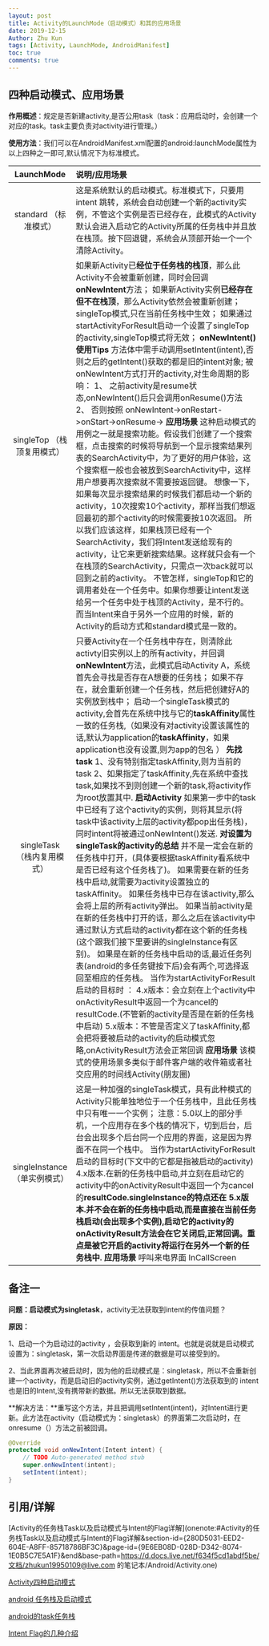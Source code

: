 ```yaml
---
layout: post
title: Activity的LaunchMode（启动模式）和其的应用场景
date: 2019-12-15
Author: Zhu Kun
tags: [Activity, LaunchMode, AndroidManifest]
toc: true
comments: true
---
```


## 四种启动模式、应用场景

**作用概述**：规定是否新建activity,是否公用task（task：应用启动时，会创建一个对应的task。task主要负责对activity进行管理。）

**使用方法**：我们可以在AndroidManifest.xml配置<activity>的android:launchMode属性为以上四种之一即可,默认情况下为标准模式。

|           LaunchMode           | 说明/应用场景                                                |
| :----------------------------: | :----------------------------------------------------------- |
|     standard  （标准模式）     | 这是系统默认的启动模式。标准模式下，只要用intent  跳转，系统会自动创建一个新的activity实例，不管这个实例是否已经存在，此模式的Activity默认会进入启动它的Activity所属的任务栈中并且放在栈顶。按下回退键，系统会从顶部开始一个一个清除Activity。 |
|   singleTop （栈顶复用模式）   | 如果新Activity已**经位于任务栈的栈顶**，那么此Activity不会被重新创建，同时会回调**onNewIntent**方法； 如果新Activity实例**已经存在但不在栈顶**，那么Activity依然会被重新创建；  singleTop模式,只在当前任务栈中生效；  如果通过startActivityForResult启动一个设置了singleTop的activity,singleTop模式将无效；  **onNewIntent()使用Tips**     方法体中需手动调用setIntent(intent),否则之后的getIntent()获取的都是旧的intent对象;          被onNewIntent方式打开的activity,对生命周期的影响：    1、 之前activity是resume状态,onNewIntent()后只会调用onResume()方法   2、 否则按照 onNewIntent->onRestart->onStart->onResume->  **应用场景**  这种启动模式的用例之一就是搜索功能。假设我们创建了一个搜索框，点击搜索的时候将导航到一个显示搜索结果列表的SearchActivity中，为了更好的用户体验，这个搜索框一般也会被放到SearchActivity中，这样用户想要再次搜索就不需要按返回键。  想像一下，如果每次显示搜索结果的时候我们都启动一个新的activity，10次搜索10个activity，那样当我们想返回最初的那个activity的时候需要按10次返回。  所以我们应该这样，如果栈顶已经有一个SearchActivity，我们将Intent发送给现有的activity，让它来更新搜索结果。这样就只会有一个在栈顶的SearchActivity，只需点一次back就可以回到之前的activity。  不管怎样，singleTop和它的调用者处在一个任务中。如果你想要让intent发送给另一个任务中处于栈顶的Activity，是不行的。  而当Intent来自于另外一个应用的时候，新的Activity的启动方式和standard模式是一致的。 |
|  singleTask （栈内复用模式）   | 只要Activity在一个任务栈中存在，则清除此activty旧实例以上的所有activity，并回调**onNewIntent**方法，此模式启动Activity A，系统首先会寻找是否存在A想要的任务栈；  如果不存在，就会重新创建一个任务栈，然后把创建好A的实例放到栈中；  启动一个singleTask模式的activity,会首先在系统中找与它的**taskAffinity**属性一致的任务栈,（如果没有对activity设置该属性的话,默认为application的**taskAffinity**，如果application也没有设置,则为app的包名  ）     **先找task**    1、没有特别指定taskAffinity,则为当前的task  2、如果指定了taskAffinity,先在系统中查找task,如果找不到则创建一个新的task,将activity作为root放置其中.     **启动Activity**    如果第一步中的task中已经有了这个activity的实例，则将其显示(将task中该activity上层的activity都pop出任务栈)，同时intent将被通过onNewIntent()发送.    **对设置为singleTask的activity的总结**     并不是一定会在新的任务栈中打开，(具体要根据taskAffinity看系统中是否已经有这个任务栈了)。   如果需要在新的任务栈中启动,就需要为activity设置独立的taskAffinity。   如果任务栈中已存在该activity,那么会将上层的所有activity弹出。   如果当前activity是在新的任务栈中打开的话，那么之后在该activity中通过默认方式启动的activity都在这个新的任务栈(这个跟我们接下里要讲的singleInstance有区别)。   如果是在新的任务栈中启动的话,最近任务列表(android的多任务键按下后)会有两个,可选择返回至相应的任务栈。   当作为startActivityForResult启动的目标时       ：    4.x版本：会立刻在上个activity中onActivityResult中返回一个为cancel的resultCode.(不管新的activity是否是在新的任务栈中启动)    5.x版本：不管是否定义了taskAffinity,都会把将要被启动的activity的启动模式忽略,onActivityResult方法会正常回调    **应用场景**  该模式的使用场景多类似于邮件客户端的收件箱或者社交应用的时间线Activity(朋友圈) |
| singleInstance  （单实例模式） | 这是一种加强的singleTask模式，具有此种模式的Activity只能单独地位于一个任务栈中，且此任务栈中只有唯一一个实例；  注意：5.0以上的部分手机，一个应用存在多个栈的情况下，切到后台，后台会出现多个后台同一个应用的界面，这是因为界面不在同一个栈中。  当作为startActivityForResult启动的目标时(下文中的它都是指被启动的activity)  4.x版本.在新的任务栈中启动,并立刻在启动它的activity中的onActivityResult中返回一个为cancel的**resultCode.****singleInstance的特点还在**  5.x版本.并不会在新的任务栈中启动,而是直接在当前任务栈启动(会出现多个实例),启动它的activity的onActivityResult方法会在它关闭后,正常回调。**重点是被它开启的activity将运行在另外一个新的任务栈中****.**  **应用场景**  呼叫来电界面 InCallScreen |

## 备注一

**问题：**启动模式为**singletask**，activity无法获取到intent的传值问题？

**原因：**

1、启动一个为启动过的activity ，会获取到新的 intent。也就是说就是启动模式设置为：singletask，第一次启动界面是传递的数据是可以接受到的。

2、当此界面再次被启动时，因为他的启动模式是：singletask，所以不会重新创建一个activity，而是启动旧的activity实例，通过getIntent()方法获取到的 intent 也是旧的Intent,没有携带新的数据。所以无法获取到数据。

**解决方法：**重写这个方法，并且把调用setIntent(intent)，对Intent进行更新。此方法在activity（启动模式为：singletask）的界面第二次启动时，在onresume（）方法之前被回调。

```java
@Override
protected void onNewIntent(Intent intent) {
    // TODO Auto-generated method stub
    super.onNewIntent(intent);
    setIntent(intent);
}
```

## 引用/详解

[Activity的任务栈Task以及启动模式与Intent的Flag详解](onenote:#Activity的任务栈Task以及启动模式与Intent的Flag详解&section-id={280D5031-EED2-604E-A8FF-85718786BF3C}&page-id={9E6EB08D-028D-D342-8074-1E0B5C7E5A1F}&end&base-path=https://d.docs.live.net/f634f5cd1abdf5be/文档/zhukun19950109@live.com 的笔记本/Android/Activity.one)

[Activity四种启动模式](https://www.cnblogs.com/meizixiong/archive/2013/07/03/3170591.html)

[android 任务栈及启动模式](https://blog.csdn.net/liang5630/article/details/41985329)

[android的task任务栈](https://www.cnblogs.com/CSU-PL/p/3794280.html)

[Intent Flag的几种介绍](https://blog.csdn.net/self_study/article/details/48055011)